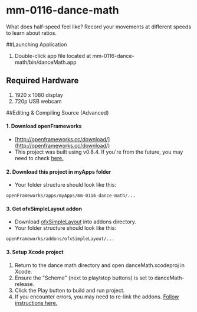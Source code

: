 # mm-0116-dance-math
What does half-speed feel like? Record your movements at different speeds to learn about ratios.

##Launching Application
1. Double-click app file located at mm-0116-dance-math/bin/danceMath.app

## Required Hardware
1. 1920 x 1080 display
2. 720p USB webcam

##Editing & Compiling Source (Advanced)
#### 1. Download openFrameworks
* [http://openframeworks.cc/download/](http://openframeworks.cc/download/)
* This project was built using v0.8.4.  If you're from the future, you may need to check [here.](http://openframeworks.cc/download/older.html)

#### 2. Download this project in myApps folder
* Your folder structure should look like this:
```
openFrameworks/apps/myApps/mm-0116-dance-math/...
```


#### 3. Get ofxSimpleLayout addon
* Download [ofxSimpleLayout](https://github.com/scimusmn/ofxSimpleLayout.git) into addons directory.
* Your folder structure should look like this:
```
openFrameworks/addons/ofxSimpleLayout/...
```

#### 3. Setup Xcode project
1. Return to the dance math directory and open danceMath.xcodeproj in Xcode.
2. Ensure the "Scheme" (next to play/stop buttons) is set to danceMath-release.
3. Click the Play button to build and run project.
4. If you encounter errors, you may need to re-link the addons. [Follow instructions here.](http://openframeworks.cc/setup/xcode/)

